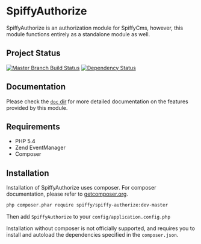 # SpiffyAuthorize

SpiffyAuthorize is an authorization module for SpiffyCms, however, this module functions entirely as a standalone
module as well.

## Project Status
[![Master Branch Build Status](https://secure.travis-ci.org/spiffyjr/spiffy-authorize.png?branch=master)](http://travis-ci.org/spiffyjr/spiffy-authorize)
[![Dependency Status](https://www.versioneye.com/user/projects/51a345b9d2eb58000200ac03/badge.png)](https://www.versioneye.com/user/projects/51a345b9d2eb58000200ac03)

## Documentation

Please check the [`doc` dir](https://github.com/spiffyjr/spiffy-authorize/tree/master/doc)
for more detailed documentation on the features provided by this module.

## Requirements

* PHP 5.4
* Zend EventManager
* Composer

## Installation

Installation of SpiffyAuthorize uses composer. For composer documentation, please refer to
[getcomposer.org](http://getcomposer.org/).

```sh
php composer.phar require spiffy/spiffy-authorize:dev-master
```

Then add `SpiffyAuthorize` to your `config/application.config.php`

Installation without composer is not officially supported, and requires you to install and autoload
the dependencies specified in the `composer.json`.
